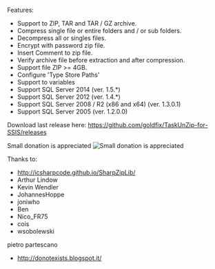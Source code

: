 Features:

* Support to ZIP, TAR and TAR / GZ archive.
* Compress single file or entire folders and / or sub folders.
* Decompress all or singles files.
* Encrypt with password zip file.
* Insert Comment to zip file.
* Verify archive file before extraction and after compression.
* Support file ZIP >= 4GB.
* Configure 'Type Store Paths'
* Support to variables
* Support SQL Server 2014 (ver. 1.5.*)
* Support SQL Server 2012 (ver. 1.4.*)
* Support SQL Server 2008 / R2 (x86 and x64) (ver. 1.3.0.1)
* Support SQL Server 2005 (ver. 1.2.0.0)

Download last release here: https://github.com/goldfix/TaskUnZip-for-SSIS/releases

Small donation is appreciated ![Small donation is appreciated ](https://www.paypalobjects.com/en_US/GB/i/btn/btn_donateCC_LG.gif)

Thanks to:

* http://icsharpcode.github.io/SharpZipLib/
* Arthur Lindow
* Kevin Wendler
* JohannesHoppe
* joniwho
* Ben
* Nico_FR75
* cois
* wsobolewski

pietro partescano

* http://donotexists.blogspot.it/
